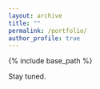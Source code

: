 ```yaml
---
layout: archive
title: ""
permalink: /portfolio/
author_profile: true
---
```


{% include base_path %}

Stay tuned. 
